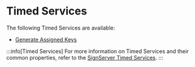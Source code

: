# Timed Services

The following Timed Services are available:

- [Generate Assigned Keys](./generate-assigned-keys/overview)

:::info[Timed Services]
For more information on Timed Services and their common properties, refer to the [SignServer Timed Services](https://doc.primekey.com/signserver/signserver-reference/signserver-workers/signserver-timed-services).
:::

